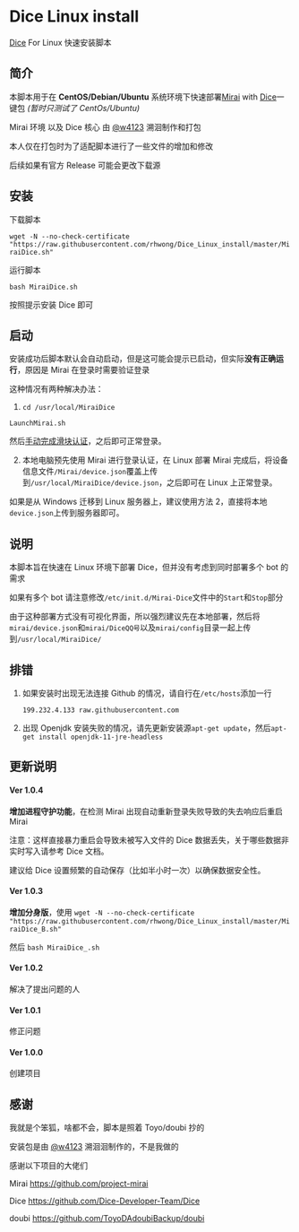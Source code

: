 # Dice Linux install

[Dice](https://github.com/Dice-Developer-Team/Dice) For Linux 快速安装脚本

## 简介

本脚本用于在 **CentOS/Debian/Ubuntu** 系统环境下快速部署[Mirai](https://github.com/project-mirai) with [Dice](https://github.com/Dice-Developer-Team)一键包 _(暂时只测试了 CentOs/Ubuntu)_

Mirai 环境 以及 Dice 核心 由 [@w4123](https://github.com/w4123) 溯洄制作和打包

本人仅在打包时为了适配脚本进行了一些文件的增加和修改

后续如果有官方 Release 可能会更改下载源

## 安装

下载脚本

`wget -N --no-check-certificate "https://raw.githubusercontent.com/rhwong/Dice_Linux_install/master/MiraiDice.sh"`

运行脚本

`bash MiraiDice.sh`

按照提示安装 Dice 即可

## 启动

安装成功后脚本默认会自动启动，但是这可能会提示已启动，但实际**没有正确运行**，原因是 Mirai 在登录时需要验证登录

这种情况有两种解决办法：

1.  `cd /usr/local/MiraiDice`

`LaunchMirai.sh`

然后[手动完成滑块认证](https://github.com/project-mirai/mirai-login-solver-selenium#%E6%89%8B%E5%8A%A8%E5%AE%8C%E6%88%90%E6%BB%91%E5%8A%A8%E9%AA%8C%E8%AF%81)，之后即可正常登录。

2. 本地电脑预先使用 Mirai 进行登录认证，在 Linux 部署 Mirai 完成后，将设备信息文件`/Mirai/device.json`覆盖上传到`/usr/local/MiraiDice/device.json`，之后即可在 Linux 上正常登录。

如果是从 Windows 迁移到 Linux 服务器上，建议使用方法 2，直接将本地`device.json`上传到服务器即可。

## 说明

本脚本旨在快速在 Linux 环境下部署 Dice，但并没有考虑到同时部署多个 bot 的需求

如果有多个 bot 请注意修改`/etc/init.d/Mirai-Dice`文件中的`Start`和`Stop`部分

由于这种部署方式没有可视化界面，所以强烈建议先在本地部署，然后将`mirai/device.json`和`mirai/DiceQQ号`以及`mirai/config`目录一起上传到`/usr/local/MiraiDice/`

## 排错

1. 如果安装时出现无法连接 Github 的情况，请自行在`/etc/hosts`添加一行

   `199.232.4.133 raw.githubusercontent.com`

2. 出现 Openjdk 安装失败的情况，请先更新安装源`apt-get update`，然后`apt-get install openjdk-11-jre-headless`

## 更新说明

#### Ver 1.0.4

**增加进程守护功能**，在检测 Mirai 出现自动重新登录失败导致的失去响应后重启 Mirai

注意：这样直接暴力重启会导致未被写入文件的 Dice 数据丢失，关于哪些数据非实时写入请参考 Dice 文档。

建议给 Dice 设置频繁的自动保存（比如半小时一次）以确保数据安全性。

#### Ver 1.0.3

**增加分身版**，使用 `wget -N --no-check-certificate "https://raw.githubusercontent.com/rhwong/Dice_Linux_install/master/MiraiDice_B.sh"`

然后 `bash MiraiDice_.sh`

#### Ver 1.0.2

解决了提出问题的人

#### Ver 1.0.1

修正问题

#### Ver 1.0.0

创建项目

## 感谢

我就是个笨狐，啥都不会，脚本是照着 Toyo/doubi 抄的

安装包是由 [@w4123](https://github.com/w4123) 溯洄洄制作的，不是我做的

感谢以下项目的大佬们

Mirai https://github.com/project-mirai

Dice https://github.com/Dice-Developer-Team/Dice

doubi https://github.com/ToyoDAdoubiBackup/doubi
